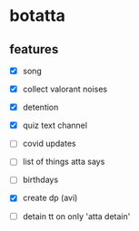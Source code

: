 # botatta

## features
- [x] song
- [x] collect valorant noises
- [x] detention
- [x] quiz text channel
- [ ] covid updates
- [ ] list of things atta says
- [ ] birthdays
- [x] create dp (avi)
- [ ] detain tt on only 'atta detain'


